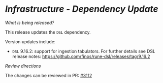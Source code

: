 # _Infrastructure - Dependency Update_

_What is being released?_

This release updates the `DSL` dependency. 

Version updates include:
- `DSL` 9.16.2: support for ingestion tabulators. For further details see DSL release notes: https://github.com/finos/rune-dsl/releases/tag/9.16.2

_Review directions_ 

The changes can be reviewed in PR: [#3112](https://github.com/finos/common-domain-model/pull/3112)
